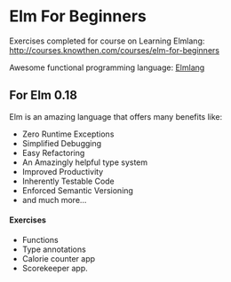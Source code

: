 # Elm For Beginners
Exercises completed for course on Learning Elmlang:
http://courses.knowthen.com/courses/elm-for-beginners

Awesome functional programming language: [Elmlang](http://elm-lang.org/)

## For Elm 0.18

Elm is an amazing language that offers many benefits like:

* Zero Runtime Exceptions
* Simplified Debugging
* Easy Refactoring
* An Amazingly helpful type system
* Improved Productivity
* Inherently Testable Code
* Enforced Semantic Versioning
* and much more...

#### Exercises

* Functions
* Type annotations
* Calorie counter app
* Scorekeeper app.
